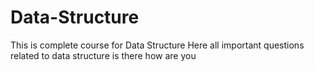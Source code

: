 # Data-Structure
This is complete course for Data Structure
Here all important questions related to data structure is there 
how are you